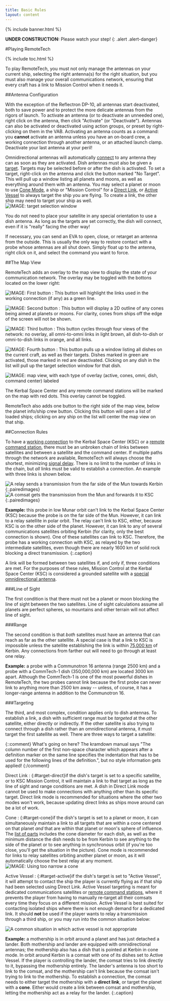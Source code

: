 ```yaml
---
title: Basic Rules
layout: content
---
```


{% include banner.html %}

**UNDER CONSTRUCTION:** Please watch your step!
{: .alert .alert-danger}

#Playing RemoteTech

{% include toc.html %}

To play RemoteTech, you must not only manage the antennas on your current ship, selecting the right antenna(s) for the right situation, but you must also manage your overall communications network, ensuring that every craft has a link to Mission Control when it needs it.

##Antenna Configuration

With the exception of the Reflectron DP-10, all antennas start deactivated, both to save power and to protect the more delicate antennas from the rigors of launch. To activate an antenna (or to deactivate an unneeded one), right click on the antenna, then click "Activate" (or "Deactivate"). Antennas can also be activated or deactivated using action groups, or preset by right-clicking on them in the VAB. Activating an antenna counts as a command: you **cannot** activate an antenna unless you have an on-board crew, a working connection through another antenna, or an attached launch clamp. Deactivate your last antenna at your peril!

Omnidirectional antennas will automatically [connect](#connection-rules) to any antenna they can as soon as they are activated. Dish antennas must also be given a [target](#targeting). Targets may be selected before or after the dish is activated. To set a target, right-click on the antenna and click the button marked "No Target". This will pull up a window listing all planets and moons, as well as everything around them with an antenna. You may select a planet or moon to use [Cone Mode](#target-cone), a ship or "Mission Control" for a [Direct Link](#target-direct), or [Active Vessel](#target-active) to always target the ship you are flying. To create a link, the other ship may need to target your ship as well.
![IMAGE: target selection window](targetselector.png)

You do not need to place your satellite in any special orientation to use a dish antenna. As long as the targets are set correctly, the dish will connect, even if it is "really" facing the other way!

If necessary, you can send an EVA to open, close, or retarget an antenna from the outside. This is usually the only way to restore contact with a probe whose antennas are all shut down. Simply float up to the antenna, right click on it, and select the command you want to force.

##The Map View

RemoteTech adds an overlay to the map view to display the state of your communication network. The overlay may be toggled with the bottons located on the lower right: 

![IMAGE: First button](icon_connection.png)
:   This button will highlight the links used in the working connection (if any) as a green line.

![IMAGE: Second button](icon_cones.png)
:   This button will display a 2D outline of any cones being aimed at planets or moons. For clarity, cones from ships off the edge of the screen will not be shown.

![IMAGE: Third button](icon_links.png)
:   This button cycles through four views of the network: no overlay, all omni-to-omni links in light brown, all dish-to-dish or omni-to-dish links in orange, and all links.

![IMAGE: Fourth button](icon_targets.png)
:   This button pulls up a window listing all dishes on the current craft, as well as their targets. Dishes marked in green are activated, those marked in red are deactivated. Clicking on any dish in the list will pull up the target selection window for that dish.

![IMAGE: map view, with each type of overlay (active, cones, omni, dish, command center) labeled](rtmapview.png)

The Kerbal Space Center and any remote command stations will be marked on the map with red dots. This overlay cannot be toggled.

RemoteTech also adds one button to the right side of the map view, below the planet info/ship crew button. Clicking this button will open a list of loaded ships; clicking on any ship on the list will center the map view on that ship.

##Connection Rules

To have a [working connection](../../#connections) to the Kerbal Space Center (KSC) or a [remote command station](../../#command-stations), there must be an unbroken chain of links between satellites and between a satellite and the command center. If multiple paths through the network are available, RemoteTech will always choose the shortest, minimizing [signal delay](../comp/#signal-delay). There is no limit to the number of links in the chain, but *all* links must be valid to establish a connection. An example with three links is shown below.

![A relay sends a transmission from the far side of the Mun towards Kerbin](connectiondemo1.jpg "Mun polar relay"){:.pairedimages} 
![A comsat gets the transmission from the Mun and forwards it to KSC](connectiondemo2.jpg "Kerbin comsat"){:.pairedimages}

**Example:** this probe in low Munar orbit can't link to the Kerbal Space Center (KSC) because the probe is on the far side of the Mun. However, it can link to a relay satellite in polar orbit. The relay can't link to KSC, either, because KSC is on the other side of the planet. However, it can link to any of several communications satellites orbiting Kerbin (for clarity, only the best connection is shown). One of these satellites can link to KSC. Therefore, the probe has a working connection with KSC, as relayed by the two intermediate satellites, even though there are nearly 1600 km of solid rock blocking a direct transmission.
{:.caption}

A link will be formed between two satellites if, and only if, three conditions are met. For the purposes of these rules, Mission Control at the Kerbal Space Center (KSC) is considered a grounded satellite with a [special omnidirectional antenna](../parts/#omnidirectional-antennas).

###Line of Sight

The first condition is that there must not be a planet or moon blocking the line of sight between the two satellites. Line of sight calculations assume all planets are perfect spheres, so mountains and other terrain will not affect line of sight.

###Range

The second condition is that *both* satellites must have an antenna that can reach as far as the other satellite. A special case is that a link to KSC is impossible unless the satellite establishing the link is within [75,000 km](../parts/#omnidirectional-antennas) of Kerbin. Any connections from farther out will need to go through at least one relay.

**Example:** a probe with a Communotron 16 antenna (range 2500 km) and a probe with a CommTech-1 dish (350,000,000 km) are located 3000 km apart. Although the CommTech-1 is one of the most powerful dishes in RemoteTech, the two probes cannot link because the first probe can never link to anything more than 2500 km away -- unless, of course, it has a longer-range antenna in addition to the Communotron 16.

###Targeting

The third, and most complex, condition applies only to dish antennas. To establish a link, a dish with sufficient range must be *targeted* at the other satellite, either directly or indirectly. If the other satellite is also trying to connect through a dish rather than an omnidirectional antenna, it must target the first satellite as well. There are three ways to target a satellite:

{::comment}
What's going on here? The kramdown manual says "The column number of the first non-space character which appears after a definition marker on the same line specifies the indentation that has to be used for the following lines of the definition.", but no style information gets applied!
{:/comment}

Direct Link
:   {:#target-direct}if the dish's target is set to a specific satellite, or to KSC Mission Control, it will maintain a link to that target as long as the line of sight and range conditions are met. A dish in Direct Link mode cannot be used to make connections with anything other than its specific target. Direct link mode is recommended for situations where the other two modes won't work, because updating direct links as ships move around can be a lot of work.

Cone
:   {:#target-cone}if the dish's target is set to a planet or moon, it can simultaneously maintain a link to all targets that are within a cone centered on that planet *and* that are within that planet or moon's sphere of influence. The [list of parts](../parts/#dish-antennas) includes the cone diameter for each dish, as well as the minimum distance the dish needs to be from Kerbin to see anything to the side of the planet or to see anything in synchronous orbit (if you're too close, you'll get the situation in the picture). Cone mode is recommended for links to relay satellites orbiting another planet or moon, as it will automatically choose the best relay at any moment. 
![IMAGE: Using too narrow a cone](conetooclose.png)
 
Active Vessel
:   {:#target-active}if the dish's target is set to "Active Vessel", it will attempt to contact the ship the player is currently flying as if that ship had been selected using Direct Link. Active Vessel targeting is meant for dedicated communications satellites or [remote command stations](../../#command-stations), where it prevents the player from having to manually re-target all their comsats every time they focus on a different mission. Active Vessel is best suited for contacting isolated ships where there is not enough demand for a dedicated link. It should **not** be used if the player wants to relay a transmission through a third ship, or you may run into the common situation below:

![A common situation in which active vessel is not appropriate](activerelaybug.png)

**Example:** a mothership is in orbit around a planet and has just detached a lander. Both mothership and lander are equipped with omnidirectional antennas; the mothership also has a dish that is pointed at Kerbin in cone mode. In orbit around Kerbin is a comsat with one of its dishes set to Active Vessel. If the player is controlling the lander, the comsat tries to link directly to it, bypassing the mothership entirely. The lander's antenna is too short to link to the comsat, and the mothership can't link because the comsat isn't trying to link to the mothership. To establish a connection, the comsat needs to either target the mothership with a **direct link**, or target the planet with a **cone**. Either would create a link between comsat and mothership, letting the mothership act as a relay for the lander.
{:.caption}
